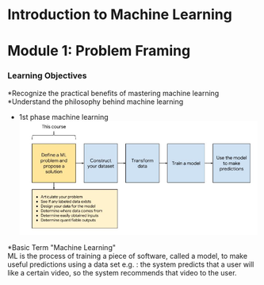 # Introduction to Machine Learning

# Module 1: Problem Framing

### Learning Objectives
*Recognize the practical benefits of mastering machine learning
*Understand the philosophy behind machine learning

* 1st phase machine learning
![1st phase machine learning](https://github.com/Yakagai17/Workshop_Bangkit_course_notes/blob/master/asset/problem%20framing%201.JPG "1st phase machine learning")

*Basic Term "Machine Learning" </br>
ML is the process of training a piece of software, called a model, to make useful predictions using a data set
  e.g. : the system predicts that a user will like a certain video, so the system recommends that video to the user.
